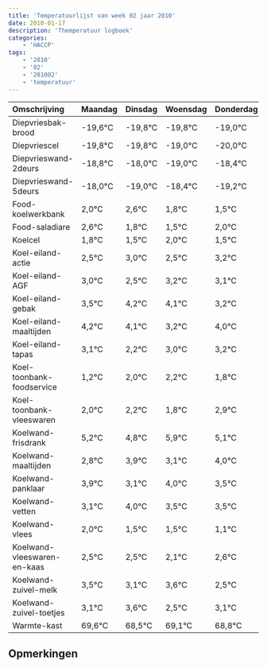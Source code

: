 ```yaml
---
title: 'Temperatuurlijst van week 02 jaar 2010'
date: 2010-01-17
description: 'Themperatuur logboek'
categories:
    - 'HACCP'
tags:
    - '2010'
    - '02'
    - '201002'
    - 'temperatuur'
---
```

|Omschrijving|Maandag|Dinsdag|Woensdag|Donderdag|Vrijdag|Zaterdag|Zondag|
|:---|:---|:---|:---|:---|:---|:---|:---|
|Diepvriesbak-brood|-19,6°C|-19,8°C|-19,8°C|-19,0°C|-20,0°C|-19,4°C|-20,2°C|
|Diepvriescel|-19,8°C|-19,8°C|-19,0°C|-20,0°C|-19,4°C|-20,2°C|-20,5°C|
|Diepvrieswand-2deurs|-18,8°C|-18,0°C|-19,0°C|-18,4°C|-19,2°C|-19,5°C|-19,0°C|
|Diepvrieswand-5deurs|-18,0°C|-19,0°C|-18,4°C|-19,2°C|-19,5°C|-19,0°C|-19,5°C|
|Food-koelwerkbank|2,0°C|2,6°C|1,8°C|1,5°C|2,0°C|1,5°C|2,2°C|
|Food-saladiare|2,6°C|1,8°C|1,5°C|2,0°C|1,5°C|2,2°C|2,1°C|
|Koelcel|1,8°C|1,5°C|2,0°C|1,5°C|2,2°C|2,1°C|1,2°C|
|Koel-eiland-actie|2,5°C|3,0°C|2,5°C|3,2°C|3,1°C|2,2°C|3,0°C|
|Koel-eiland-AGF|3,0°C|2,5°C|3,2°C|3,1°C|2,2°C|3,0°C|3,2°C|
|Koel-eiland-gebak|3,5°C|4,2°C|4,1°C|3,2°C|4,0°C|4,2°C|3,8°C|
|Koel-eiland-maaltijden|4,2°C|4,1°C|3,2°C|4,0°C|4,2°C|3,8°C|4,9°C|
|Koel-eiland-tapas|3,1°C|2,2°C|3,0°C|3,2°C|2,8°C|3,9°C|3,1°C|
|Koel-toonbank-foodservice|1,2°C|2,0°C|2,2°C|1,8°C|2,9°C|2,1°C|3,0°C|
|Koel-toonbank-vleeswaren|2,0°C|2,2°C|1,8°C|2,9°C|2,1°C|3,0°C|2,5°C|
|Koelwand-frisdrank|5,2°C|4,8°C|5,9°C|5,1°C|6,0°C|5,5°C|5,5°C|
|Koelwand-maaltijden|2,8°C|3,9°C|3,1°C|4,0°C|3,5°C|3,5°C|3,1°C|
|Koelwand-panklaar|3,9°C|3,1°C|4,0°C|3,5°C|3,5°C|3,1°C|3,6°C|
|Koelwand-vetten|3,1°C|4,0°C|3,5°C|3,5°C|3,1°C|3,6°C|2,5°C|
|Koelwand-vlees|2,0°C|1,5°C|1,5°C|1,1°C|1,6°C|0,5°C|1,1°C|
|Koelwand-vleeswaren-en-kaas|2,5°C|2,5°C|2,1°C|2,6°C|1,5°C|2,1°C|1,8°C|
|Koelwand-zuivel-melk|3,5°C|3,1°C|3,6°C|2,5°C|3,1°C|2,8°C|2,7°C|
|Koelwand-zuivel-toetjes|3,1°C|3,6°C|2,5°C|3,1°C|2,8°C|2,7°C|4,0°C|
|Warmte-kast|69,6°C|68,5°C|69,1°C|68,8°C|68,7°C|70,0°C|69,0°C|

## Opmerkingen


